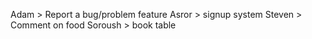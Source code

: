 Adam > Report a bug/problem feature
Asror > signup system
Steven > Comment on food
Soroush > book table